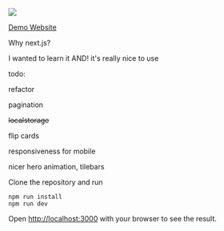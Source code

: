 ![](https://img.shields.io/website?down_message=offline&label=Vercel%20Deploy&logo=vercel&up_color=green&up_message=Online&url=https%3A%2F%2Fshoppies-ptiqppnvv.vercel.app%2F)

[ Demo Website]( https://shoppies.rieryn.vercel.app/)

Why next.js?

I wanted to learn it AND! it's really nice to use

todo:

refactor

pagination

~~localstorage~~

flip cards

responsiveness for mobile

nicer hero animation, tilebars

Clone the repository and run

```
npm run install
npm run dev

```

Open [http://localhost:3000](http://localhost:3000) with your browser to see the result.

